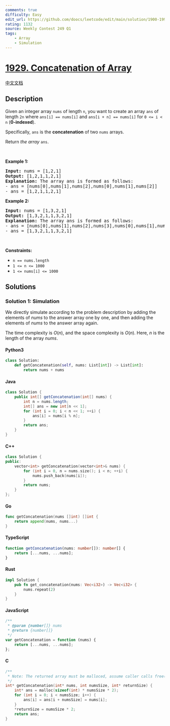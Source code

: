 ```yaml
---
comments: true
difficulty: Easy
edit_url: https://github.com/doocs/leetcode/edit/main/solution/1900-1999/1929.Concatenation%20of%20Array/README_EN.md
rating: 1132
source: Weekly Contest 249 Q1
tags:
    - Array
    - Simulation
---
```


<!-- problem:start -->

# [1929. Concatenation of Array](https://leetcode.com/problems/concatenation-of-array)

[中文文档](/solution/1900-1999/1929.Concatenation%20of%20Array/README.md)

## Description

<!-- description:start -->

<p>Given an integer array <code>nums</code> of length <code>n</code>, you want to create an array <code>ans</code> of length <code>2n</code> where <code>ans[i] == nums[i]</code> and <code>ans[i + n] == nums[i]</code> for <code>0 &lt;= i &lt; n</code> (<strong>0-indexed</strong>).</p>

<p>Specifically, <code>ans</code> is the <strong>concatenation</strong> of two <code>nums</code> arrays.</p>

<p>Return <em>the array </em><code>ans</code>.</p>

<p>&nbsp;</p>
<p><strong class="example">Example 1:</strong></p>

<pre>
<strong>Input:</strong> nums = [1,2,1]
<strong>Output:</strong> [1,2,1,1,2,1]
<strong>Explanation:</strong> The array ans is formed as follows:
- ans = [nums[0],nums[1],nums[2],nums[0],nums[1],nums[2]]
- ans = [1,2,1,1,2,1]</pre>

<p><strong class="example">Example 2:</strong></p>

<pre>
<strong>Input:</strong> nums = [1,3,2,1]
<strong>Output:</strong> [1,3,2,1,1,3,2,1]
<strong>Explanation:</strong> The array ans is formed as follows:
- ans = [nums[0],nums[1],nums[2],nums[3],nums[0],nums[1],nums[2],nums[3]]
- ans = [1,3,2,1,1,3,2,1]
</pre>

<p>&nbsp;</p>
<p><strong>Constraints:</strong></p>

<ul>
	<li><code>n == nums.length</code></li>
	<li><code>1 &lt;= n &lt;= 1000</code></li>
	<li><code>1 &lt;= nums[i] &lt;= 1000</code></li>
</ul>

<!-- description:end -->

## Solutions

<!-- solution:start -->

### Solution 1: Simulation

We directly simulate according to the problem description by adding the elements of $\textit{nums}$ to the answer array one by one, and then adding the elements of $\textit{nums}$ to the answer array again.

The time complexity is $O(n)$, and the space complexity is $O(n)$. Here, $n$ is the length of the array $\textit{nums}$.

<!-- tabs:start -->

#### Python3

```python
class Solution:
    def getConcatenation(self, nums: List[int]) -> List[int]:
        return nums + nums
```

#### Java

```java
class Solution {
    public int[] getConcatenation(int[] nums) {
        int n = nums.length;
        int[] ans = new int[n << 1];
        for (int i = 0; i < n << 1; ++i) {
            ans[i] = nums[i % n];
        }
        return ans;
    }
}
```

#### C++

```cpp
class Solution {
public:
    vector<int> getConcatenation(vector<int>& nums) {
        for (int i = 0, n = nums.size(); i < n; ++i) {
            nums.push_back(nums[i]);
        }
        return nums;
    }
};
```

#### Go

```go
func getConcatenation(nums []int) []int {
	return append(nums, nums...)
}
```

#### TypeScript

```ts
function getConcatenation(nums: number[]): number[] {
    return [...nums, ...nums];
}
```

#### Rust

```rust
impl Solution {
    pub fn get_concatenation(nums: Vec<i32>) -> Vec<i32> {
        nums.repeat(2)
    }
}
```

#### JavaScript

```js
/**
 * @param {number[]} nums
 * @return {number[]}
 */
var getConcatenation = function (nums) {
    return [...nums, ...nums];
};
```

#### C

```c
/**
 * Note: The returned array must be malloced, assume caller calls free().
 */
int* getConcatenation(int* nums, int numsSize, int* returnSize) {
    int* ans = malloc(sizeof(int) * numsSize * 2);
    for (int i = 0; i < numsSize; i++) {
        ans[i] = ans[i + numsSize] = nums[i];
    }
    *returnSize = numsSize * 2;
    return ans;
}
```

<!-- tabs:end -->

<!-- solution:end -->

<!-- problem:end -->
